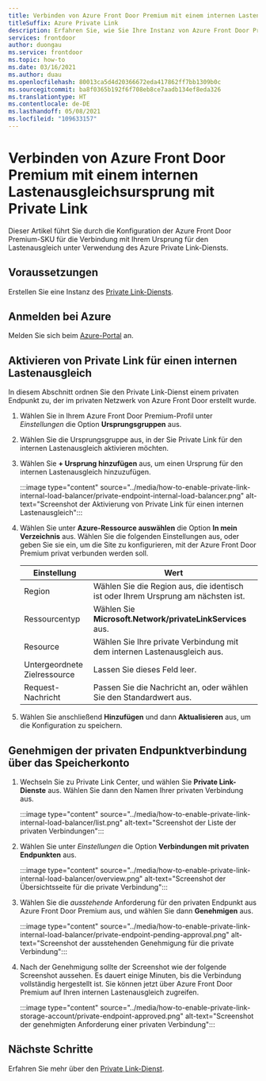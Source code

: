 ```yaml
---
title: Verbinden von Azure Front Door Premium mit einem internen Lastenausgleichsursprung mit Private Link
titleSuffix: Azure Private Link
description: Erfahren Sie, wie Sie Ihre Instanz von Azure Front Door Premium mit einem internen Lastenausgleich verbinden.
services: frontdoor
author: duongau
ms.service: frontdoor
ms.topic: how-to
ms.date: 03/16/2021
ms.author: duau
ms.openlocfilehash: 80013ca5d4d20366672eda417862ff7bb1309b0c
ms.sourcegitcommit: ba8f0365b192f6f708eb8ce7aadb134ef8eda326
ms.translationtype: HT
ms.contentlocale: de-DE
ms.lasthandoff: 05/08/2021
ms.locfileid: "109633157"
---
```

# <a name="connect-azure-front-door-premium-to-an-internal-load-balancer-origin-with-private-link"></a>Verbinden von Azure Front Door Premium mit einem internen Lastenausgleichsursprung mit Private Link

Dieser Artikel führt Sie durch die Konfiguration der Azure Front Door Premium-SKU für die Verbindung mit Ihrem Ursprung für den Lastenausgleich unter Verwendung des Azure Private Link-Diensts.

## <a name="prerequisites"></a>Voraussetzungen

Erstellen Sie eine Instanz des [Private Link-Diensts](../../private-link/create-private-link-service-portal.md).

## <a name="sign-in-to-azure"></a>Anmelden bei Azure

Melden Sie sich beim [Azure-Portal](https://portal.azure.com) an.

## <a name="enable-private-link-to-an-internal-load-balancer"></a>Aktivieren von Private Link für einen internen Lastenausgleich
 
In diesem Abschnitt ordnen Sie den Private Link-Dienst einem privaten Endpunkt zu, der im privaten Netzwerk von Azure Front Door erstellt wurde. 

1. Wählen Sie in Ihrem Azure Front Door Premium-Profil unter *Einstellungen* die Option **Ursprungsgruppen** aus.

1. Wählen Sie die Ursprungsgruppe aus, in der Sie Private Link für den internen Lastenausgleich aktivieren möchten.

1. Wählen Sie **+ Ursprung hinzufügen** aus, um einen Ursprung für den internen Lastenausgleich hinzuzufügen.

    :::image type="content" source="../media/how-to-enable-private-link-internal-load-balancer/private-endpoint-internal-load-balancer.png" alt-text="Screenshot der Aktivierung von Private Link für einen internen Lastenausgleich":::

1. Wählen Sie unter **Azure-Ressource auswählen** die Option **In mein Verzeichnis** aus. Wählen Sie die folgenden Einstellungen aus, oder geben Sie sie ein, um die Site zu konfigurieren, mit der Azure Front Door Premium privat verbunden werden soll.

    | Einstellung | Wert |
    | ------- | ----- |
    | Region | Wählen Sie die Region aus, die identisch ist oder Ihrem Ursprung am nächsten ist. |
    | Ressourcentyp | Wählen Sie **Microsoft.Network/privateLinkServices** aus. |
    | Resource | Wählen Sie Ihre private Verbindung mit dem internen Lastenausgleich aus. |
    | Untergeordnete Zielressource | Lassen Sie dieses Feld leer. |
    | Request-Nachricht | Passen Sie die Nachricht an, oder wählen Sie den Standardwert aus. |

1. Wählen Sie anschließend **Hinzufügen** und dann **Aktualisieren** aus, um die Konfiguration zu speichern.

## <a name="approve-private-endpoint-connection-from-the-storage-account"></a>Genehmigen der privaten Endpunktverbindung über das Speicherkonto

1. Wechseln Sie zu Private Link Center, und wählen Sie **Private Link-Dienste** aus. Wählen Sie dann den Namen Ihrer privaten Verbindung aus.

    :::image type="content" source="../media/how-to-enable-private-link-internal-load-balancer/list.png" alt-text="Screenshot der Liste der privaten Verbindungen":::

1. Wählen Sie unter *Einstellungen* die Option **Verbindungen mit privaten Endpunkten** aus.

    :::image type="content" source="../media/how-to-enable-private-link-internal-load-balancer/overview.png" alt-text="Screenshot der Übersichtsseite für die private Verbindung":::

1. Wählen Sie die *ausstehende* Anforderung für den privaten Endpunkt aus Azure Front Door Premium aus, und wählen Sie dann **Genehmigen** aus.

    :::image type="content" source="../media/how-to-enable-private-link-internal-load-balancer/private-endpoint-pending-approval.png" alt-text="Screenshot der ausstehenden Genehmigung für die private Verbindung":::

1. Nach der Genehmigung sollte der Screenshot wie der folgende Screenshot aussehen. Es dauert einige Minuten, bis die Verbindung vollständig hergestellt ist. Sie können jetzt über Azure Front Door Premium auf Ihren internen Lastenausgleich zugreifen.

    :::image type="content" source="../media/how-to-enable-private-link-storage-account/private-endpoint-approved.png" alt-text="Screenshot der genehmigten Anforderung einer privaten Verbindung":::

## <a name="next-steps"></a>Nächste Schritte

Erfahren Sie mehr über den [Private Link-Dienst](../../private-link/private-link-service-overview.md).
